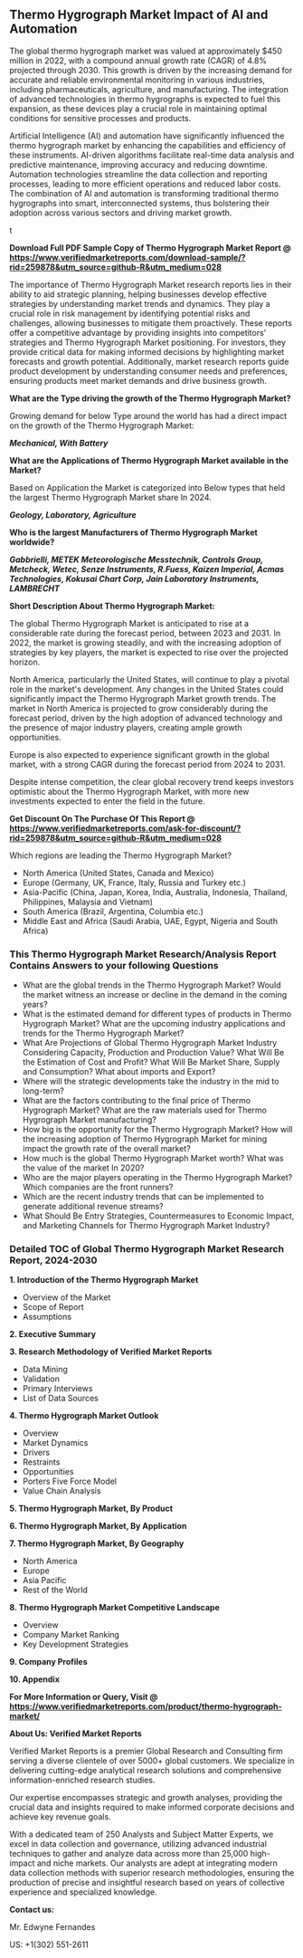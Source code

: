 <h2>Thermo Hygrograph Market Impact of AI and Automation</h2><p>The global thermo hygrograph market was valued at approximately $450 million in 2022, with a compound annual growth rate (CAGR) of 4.8% projected through 2030. This growth is driven by the increasing demand for accurate and reliable environmental monitoring in various industries, including pharmaceuticals, agriculture, and manufacturing. The integration of advanced technologies in thermo hygrographs is expected to fuel this expansion, as these devices play a crucial role in maintaining optimal conditions for sensitive processes and products.</p><p>Artificial Intelligence (AI) and automation have significantly influenced the thermo hygrograph market by enhancing the capabilities and efficiency of these instruments. AI-driven algorithms facilitate real-time data analysis and predictive maintenance, improving accuracy and reducing downtime. Automation technologies streamline the data collection and reporting processes, leading to more efficient operations and reduced labor costs. The combination of AI and automation is transforming traditional thermo hygrographs into smart, interconnected systems, thus bolstering their adoption across various sectors and driving market growth.</p>t</p><p id="" class=""><strong>Download Full PDF Sample Copy of Thermo Hygrograph Market Report @ <a href="https://www.verifiedmarketreports.com/download-sample/?rid=259878&utm_source=github-R&utm_medium=028" target="_blank">https://www.verifiedmarketreports.com/download-sample/?rid=259878&utm_source=github-R&utm_medium=028</a></strong></p><p>The importance of&nbsp;Thermo Hygrograph Market research reports lies in their ability to aid strategic planning, helping businesses develop effective strategies by understanding market trends and dynamics. They play a crucial role in risk management by identifying potential risks and challenges, allowing businesses to mitigate them proactively. These reports offer a competitive advantage by providing insights into competitors' strategies and Thermo Hygrograph Market positioning. For investors, they provide critical data for making informed decisions by highlighting market forecasts and growth potential. Additionally, market research reports guide product development by understanding consumer needs and preferences, ensuring products meet market demands and drive business growth.</p><p><strong>What are the&nbsp;Type driving the growth of the Thermo Hygrograph Market?</strong></p><p id="" class="">Growing demand for below Type around the world has had a direct impact on the growth of the Thermo Hygrograph Market:</p><em><strong>Mechanical, With Battery</strong></em></p><strong>What are the&nbsp;Applications&nbsp;of Thermo Hygrograph Market available in the Market?</strong></p><p id="" class="">Based on Application the Market is categorized into Below types that held the largest Thermo Hygrograph Market share In 2024.</p><em><strong>Geology, Laboratory, Agriculture</strong></em></p><strong>Who is the largest Manufacturers of Thermo Hygrograph Market worldwide?</strong></p><p><em><strong>Gabbrielli, METEK Meteorologische Messtechnik, Controls Group, Metcheck, Wetec, Senze Instruments, R.Fuess, Kaizen Imperial, Acmas Technologies, Kokusai Chart Corp, Jain Laboratory Instruments, LAMBRECHT</strong></em></p><p id="" class=""><strong>Short Description About Thermo Hygrograph Market:</strong></p><p>The global Thermo Hygrograph Market is anticipated to rise at a considerable rate during the forecast period, between 2023 and 2031. In 2022, the market is growing steadily, and with the increasing adoption of strategies by key players, the market is expected to rise over the projected horizon.</p><p>North America, particularly the United States, will continue to play a pivotal role in the market's development. Any changes in the United States could significantly impact the Thermo Hygrograph Market growth trends. The market in North America is projected to grow considerably during the forecast period, driven by the high adoption of advanced technology and the presence of major industry players, creating ample growth opportunities.</p><p>Europe is also expected to experience significant growth in the global market, with a strong CAGR during the forecast period from 2024 to 2031.</p><p>Despite intense competition, the clear global recovery trend keeps investors optimistic about the Thermo Hygrograph Market, with more new investments expected to enter the field in the future.</p><p id="" class=""><strong>Get Discount On The Purchase Of This Report @ <a href="https://www.verifiedmarketreports.com/ask-for-discount/?rid=259878&utm_source=github-R&utm_medium=028" target="_blank">https://www.verifiedmarketreports.com/ask-for-discount/?rid=259878&utm_source=github-R&utm_medium=028</a></strong></p>Which regions are leading the Thermo Hygrograph Market?</p><ul><li>North America (United States, Canada and Mexico)</li><li>Europe (Germany, UK, France, Italy, Russia and Turkey etc.)</li><li>Asia-Pacific (China, Japan, Korea, India, Australia, Indonesia, Thailand, Philippines, Malaysia and Vietnam)</li><li>South America (Brazil, Argentina, Columbia etc.)</li><li>Middle East and Africa (Saudi Arabia, UAE, Egypt, Nigeria and South Africa)</li></ul><h3 id="" class="">This Thermo Hygrograph Market Research/Analysis Report Contains Answers to your following Questions</h3><ul><li>What are the global trends in the Thermo Hygrograph Market? Would the market witness an increase or decline in the demand in the coming years?</li><li>What is the estimated demand for different types of products in Thermo Hygrograph Market? What are the upcoming industry applications and trends for the Thermo Hygrograph Market?</li><li>What Are Projections of Global Thermo Hygrograph Market Industry Considering Capacity, Production and Production Value? What Will Be the Estimation of Cost and Profit? What Will Be Market Share, Supply and Consumption? What about imports and Export?</li><li>Where will the strategic developments take the industry in the mid to long-term?</li><li>What are the factors contributing to the final price of Thermo Hygrograph Market? What are the raw materials used for Thermo Hygrograph Market manufacturing?</li><li>How big is the opportunity for the Thermo Hygrograph Market? How will the increasing adoption of Thermo Hygrograph Market for mining impact the growth rate of the overall market?</li><li>How much is the global Thermo Hygrograph Market worth? What was the value of the market In 2020?</li><li>Who are the major players operating in the Thermo Hygrograph Market? Which companies are the front runners?</li><li>Which are the recent industry trends that can be implemented to generate additional revenue streams?</li><li>What Should Be Entry Strategies, Countermeasures to Economic Impact, and Marketing Channels for Thermo Hygrograph Market Industry?</li></ul><h3 id="" class="">Detailed TOC of Global Thermo Hygrograph Market Research Report, 2024-2030</h3><p id="" class=""><strong>1. Introduction of the Thermo Hygrograph Market</strong></p><ul><li>Overview of the Market</li><li>Scope of Report</li><li>Assumptions</li></ul><p id="" class=""><strong>2. Executive Summary</strong></p><p id="" class=""><strong>3. Research Methodology of Verified Market Reports</strong></p><ul><li>Data Mining</li><li>Validation</li><li>Primary Interviews</li><li>List of Data Sources</li></ul><p id="" class=""><strong>4. Thermo Hygrograph Market Outlook</strong></p><ul><li>Overview</li><li>Market Dynamics</li><li>Drivers</li><li>Restraints</li><li>Opportunities</li><li>Porters Five Force Model</li><li>Value Chain Analysis</li></ul><p id="" class=""><strong>5. Thermo Hygrograph Market, By Product</strong></p><p id="" class=""><strong>6. Thermo Hygrograph Market, By Application</strong></p><p id="" class=""><strong>7. Thermo Hygrograph Market, By Geography</strong></p><ul><li>North America</li><li>Europe</li><li>Asia Pacific</li><li>Rest of the World</li></ul><p id="" class=""><strong>8. Thermo Hygrograph Market Competitive Landscape</strong></p><ul><li>Overview</li><li>Company Market Ranking</li><li>Key Development Strategies</li></ul><p id="" class=""><strong>9. Company Profiles</strong></p><p id="" class=""><strong>10. Appendix</strong></p><p id="" class=""><strong>For More Information or Query, Visit @ <a href="https://www.verifiedmarketreports.com/product/thermo-hygrograph-market/" target="_blank">https://www.verifiedmarketreports.com/product/thermo-hygrograph-market/</a></strong></p><p id="" class=""><strong>About Us: Verified Market Reports</strong></p><p id="" class="">Verified Market Reports is a premier Global Research and Consulting firm serving a diverse clientele of over 5000+ global customers. We specialize in delivering cutting-edge analytical research solutions and comprehensive information-enriched research studies.</p><p id="" class="">Our expertise encompasses strategic and growth analyses, providing the crucial data and insights required to make informed corporate decisions and achieve key revenue goals.</p><p id="" class="">With a dedicated team of 250 Analysts and Subject Matter Experts, we excel in data collection and governance, utilizing advanced industrial techniques to gather and analyze data across more than 25,000 high-impact and niche markets. Our analysts are adept at integrating modern data collection methods with superior research methodologies, ensuring the production of precise and insightful research based on years of collective experience and specialized knowledge.</p><p id="" class=""><strong>Contact us:</strong></p><p id="" class="">Mr. Edwyne Fernandes</p><p id="" class="">US: +1(302) 551-2611</p>
